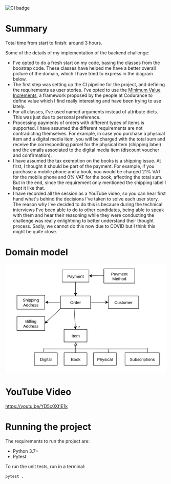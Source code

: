 ![CI badge](https://github.com/cegonse/backend-challenge-vlc/workflows/Python%20package/badge.svg)

# Summary

Total time from start to finish: around 3 hours.

Some of the details of my implementation of the backend challenge:
* I've opted to do a fresh start on my code, basing the classes from the boostrap code. These classes have helped me have a better
  overall picture of the domain, which I have tried to express in the diagram below.
* The first step was setting up the CI pipeline for the project, and defining the requirements as user stories. I've opted to use
  the [Minimum Value Increments](https://www.codurance.com/publications/2020/01/27/minimum-valuable-increment), a framework proposed by the people at Codurance to define value which I find really interesting
  and have been trying to use lately.
* For all classes, I've used named arguments instead of attribute dicts. This was just due to personal preference.
* Processing payments of orders with different types of items is supported. I have assumed the different requirements are not contradicting themselves.
  For example, in case you purchase a physical item and a digital media item, you will be charged with the total sum and receive the corresponding parcel
  for the physical item (shipping label) and the emails associated to the digital media item (discount voucher and confirmation).
* I have assumed the tax exemption on the books is a shipping issue. At first, I thought it should be part of the payment. For example, if you purchase
  a mobile phone and a book, you would be charged 21% VAT for the mobile phone and 0% VAT for the book, affecting the total sum. But in the end, since the
  requirement only mentioned the shipping label I kept it like that.
* I have recorded all the session as a YouTube video, so you can hear first hand what's behind the decisions I've taken to solve each user story.
  The reason why I've decided to do this is because during the technical interviews I've been able to do to other candidates, being able to speak with them
  and hear their reasoning while they were conducting the challenge was really enlightning to better understand their thought process. Sadly, we cannot do
  this now due to COVID but I think this might be quite close.

# Domain model

![Domain model](media/domain_model.png?raw=true)

# YouTube Video

https://youtu.be/YD5c0XflE1k

# Running the project

The requirements to run the project are:
* Python 3.7+
* Pytest

To run the unit tests, run in a terminal:
```
pytest .
```
